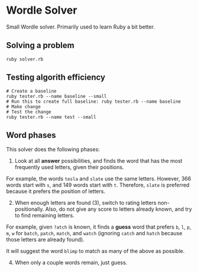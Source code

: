 # Wordle Solver

Small Wordle solver. Primarily used to learn Ruby a bit better.

## Solving a problem

```shell
ruby solver.rb
```

## Testing algorith efficiency

```shell
# Create a baseline
ruby tester.rb --name baseline --small
# Run this to create full baseline: ruby tester.rb --name baseline
# Make change
# Test the change 
ruby tester.rb --name test --small
```

## Word phases

This solver does the following phases:

1. Look at all **answer** possibilities, and finds the word that has the most frequently used letters, given their 
positions.

For example, the words `tesla` and `slate` use the same letters. However, 366 words start with `s`, and 149 words 
start with `t`. Therefore, `slate` is preferred because it prefers the position of letters. 

2. When enough letters are found (3), switch to rating letters non-positionally. Also, do not give any score to letters
already known, and try to find remaining letters.
   
For example, given `?atch` is known, it finds a **guess** word that prefers `b`, `l`, `p`, `m`, `w` for `batch`, 
`patch`, `match`, and `watch` (ignoring `catch` and `hatch` because those letters are already found).

It will suggest the word `blimp` to match as many of the above as possible.

4. When only a couple words remain, just guess.
